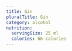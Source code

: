 ```yaml
---
title: Gin
pluralTitle: Gin
category: alcohol
nutrition:
  servingSize: 25 ml
  calories: 66 calories
---
```

